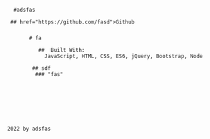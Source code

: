 
   
    
    
      #adsfas
      
     ## href="https://github.com/fasd">Github
    
  
 
   ### 
    
      
        
  
        
           # fa
             
              ##  Built With:
                JavaScript, HTML, CSS, ES6, jQuery, Bootstrap, Node
           
            ## sdf
             ### "fas" 
   
          
      
     
    
  
  
  
    2022 by adsfas

    
     
    